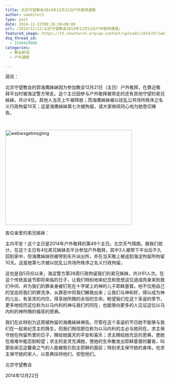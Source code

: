 ```yaml
---
title: 北京守望教会2014年12月21日户外敬拜通报
author: sweditor3
type: post
date: 2014-12-22T08:26:26+00:00
url: /2014/12/22/北京守望教会2014年12月21日户外敬拜通报/
featured_image: https://t5.shwchurch.org/wp-content/uploads/2014/07/webwxgetmsgimg-400x288.jpg
dsq_thread_id:
  - 3348424988
categories:
  - 教会新闻
  - 户外通报

---
```

简讯：
  
北京守望教会的郭海鹰姊妹因为参加教会12月21日（主日）户外敬拜，在靠近敬拜平台时被海淀警方带走。这个主日因参与户外敬拜被带走的还有其他守望的弟兄姊妹，共计4位。其他人当天上午被释放；而海鹰姊妹被以扰乱公共场所秩序之名义行政拘留10天；这是海鹰姊妹第七次被拘留。请大家继续同心地为她恳切祷告。

<!--more-->

&nbsp;

[<img class="aligncenter size-full wp-image-11335" src="http://t5.shwchurch.org/wp-content/uploads/2014/07/webwxgetmsgimg.jpg" alt="webwxgetmsgimg" width="400" height="300" />][1]

各位亲爱的弟兄姊妹：

主内平安！这个主日是2014年户外敬拜的第49个主日。北京天气晴朗。据我们统计，在这个主日有4位弟兄姊妹去平台参加户外敬拜，其中3人被带下平台后不久回到家中，但海鹰姊妹则被带到东升派出所，并在当天晚上被送到海淀拘留所拘留10天。这是她第七次被以扰乱公共场所秩序之名义行政拘留。

这也是自5月份以来，海淀警方第28周行政拘留我们的弟兄姊妹，共计61人次。在这个传统圣诞节即将来临的日子，让我们特别地来纪念和思想这位道成肉身来到我们中间、并为我们的罪亲身被钉死在十字架上的神的儿子耶稣基督。他不仅用自己的宝血将我们的罪洗净，从罪恶中将我们解救出来；让我们与神和好，得以成为神的儿女，有圣灵的内住，得享祂所赐的永恒的生命。盼望我们在这个圣诞的季节，更多地经历这位称为以马内利的神与我们的同在，也能够向更多的人见证这位以马内利的神所赐的福音的恩典。

我们在此特别为这周被拘留的海鹰姊妹祷告。尽管在这个圣诞的节日她不能够与我们在一起来纪念主的降生，但我们相信那位称为以马内利的主必与她同在。求主保守她在拘留所里的日子，赐给她属天的平安和喜乐；求主赐给她充足的恩典，使她在艰难中能忍耐盼望；求主的圣灵充满她，使她的生命散发出耶稣基督的馨香，叫那些闻见这馨香之气的人能被吸引到主耶稣的面前；特别求主保守她的身体。也求主保守她的家人，以恩典扶持他们，安慰他们。
  
北京守望教会
  
2014年12月22日

 [1]: http://t5.shwchurch.org/wp-content/uploads/2014/07/webwxgetmsgimg.jpg